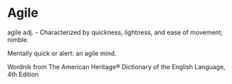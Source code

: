 # Agile

agile adj. - Characterized by quickness, lightness, and ease of movement; nimble.

Mentally quick or alert: an agile mind.

Wordnik
from The American Heritage® Dictionary of the English Language, 4th Edition

<script server>
    export default {
        layout: './layouts/post.html',
        image: '',
        title: 'Agile',
        shouldPublish: true,
        uri: '/blog/2016/what-is-agile.html',
        excerpt: 'agile adj. - Characterized by quickness, lightness, and ease of movement; nimble.',
        published: new Date('2017-03-01T16:43:08.111Z'),
        tags: ['agile']
    }
</script>